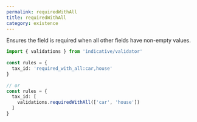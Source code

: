 ```yaml
---
permalink: requiredWithAll
title: requiredWithAll
category: existence
---
```


Ensures the field is required when all other fields have non-empty values.
 
```ts
import { validations } from 'indicative/validator'
 
const rules = {
  tax_id: 'required_with_all:car,house'
}
 
// or
const rules = {
  tax_id: [
    validations.requiredWithAll(['car', 'house'])
  ]
}
```